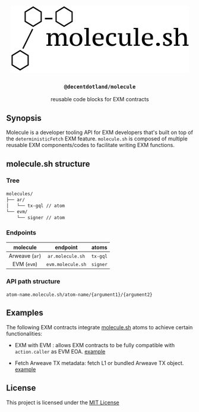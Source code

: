<p align="center">
  <a href="https://decent.land">
    <img src="./img/molecule.svg" height="180">
  </a>
  <h3 align="center"><code>@decentdotland/molecule</code></h3>
  <p align="center">reusable code blocks for EXM contracts</p>
</p>


## Synopsis
Molecule is a developer tooling API for EXM developers that's built on top of the `deterministicFetch` EXM feature. `molecule.sh` is composed of multiple reusable EXM components/codes to facilitate writing EXM functions.

## molecule.sh structure

### Tree

```
molecules/
├── ar/
│   └── tx-gql // atom
└── evm/
    └── signer // atom
```
### Endpoints
| molecule  | endpoint | atoms
| :-------------: |:-------------:| :-------------:|
| Arweave (`ar`)   | `ar.molecule.sh`    | `tx-gql` |
| EVM (`evm`)      | `evm.molecule.sh`     | `signer`

### API path structure

`atom-name.molecule.sh/atom-name/{argument1}/{argument2}`

## Examples
The following EXM contracts integrate [molecule.sh](http://molecule.sh) atoms to achieve certain functionalities:

- EXM with EVM : allows EXM contracts to be fully compatible with `action.caller` as EVM EOA. [example](./examples/evm-signing/wtf.md)

-  Fetch Arweave TX metadata: fetch L1 or bundled Arweave TX object. [example](./examples/l2-tx-content-type/wtf.md)

## License
This project is licensed under the [MIT License](./LICENSE)